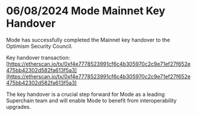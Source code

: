 # 06/08/2024 Mode Mainnet Key Handover

Mode has successfully completed the Mainnet key handover to the Optimism Security Council.

Key handover transaction: [https://etherscan.io/tx/0xf4e7778523991cf6c4b305970c2c9e71ef27f652e475bb42302d582fa613f5a3](https://etherscan.io/tx/0xf4e7778523991cf6c4b305970c2c9e71ef27f652e475bb42302d582fa613f5a3)

The key handover is a crucial step forward for Mode as a leading Superchain team and will enable Mode to benefit from interoperability upgrades.&#x20;
